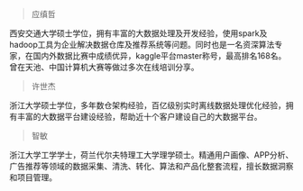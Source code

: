 >应缜哲  

   西安交通大学硕士学位，拥有丰富的大数据处理及开发经验，使用spark及hadoop工具为企业解决数据仓库及推荐系统等问题。同时也是一名资深算法专家，在国内外数据比赛中成绩优异，kaggle平台master称号，最高排名168名。曾在天池、中国计算机大赛等做过多次在线培训分享。

>许世杰  

   浙江大学硕士学位，多年数仓架构经验，百亿级别实时离线数据处理优化经验，拥有丰富的大数据平台建设经验，帮助近十个客户建设自己的大数据平台。

>智敏   

   浙江大学工学学士，荷兰代尔夫特理工大学理学硕士。精通用户画像、APP分析、广告推荐等领域的数据采集、清洗、转化、算法和产品化整套流程，擅长数据洞察和项目管理。




